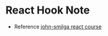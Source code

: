 # React Hook Note

- Reference [john-smilga react course](https://github.com/john-smilga/react-course-v3)
